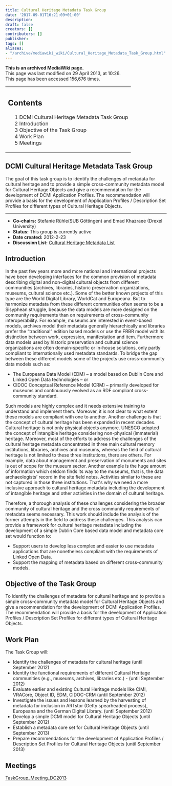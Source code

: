 ```yaml
---
title: Cultural Heritage Metadata Task Group
date: '2017-09-01T16:21:09+01:00'
description: 
draft: false
creators: []
contributors: []
publisher: 
tags: []
aliases:
- "/archive/mediawiki_wiki/Cultural_Heritage_Metadata_Task_Group.html"
---
```


 **This is an archived MediaWiki page.**  
This page was last modified on 29 April 2013, at 10:26.  
This page has been accessed 156,676 times.

<table id="toc" class="toc">
  <tr>
    <td>
      <div id="toctitle">
        <h2>Contents</h2>
      </div>
      <ul>
        <li class="toclevel-1 tocsection-1"><a href="#DCMI_Cultural_Heritage_Metadata_Task_Group"><span class="tocnumber">1</span> <span class="toctext">DCMI Cultural Heritage Metadata Task Group</span></a></li>
        <li class="toclevel-1 tocsection-2"><a href="#Introduction"><span class="tocnumber">2</span> <span class="toctext">Introduction</span></a></li>
        <li class="toclevel-1 tocsection-3"><a href="#Objective_of_the_Task_Group"><span class="tocnumber">3</span> <span class="toctext">Objective of the Task Group</span></a></li>
        <li class="toclevel-1 tocsection-4"><a href="#Work_Plan"><span class="tocnumber">4</span> <span class="toctext">Work Plan</span></a></li>
        <li class="toclevel-1 tocsection-5"><a href="#Meetings"><span class="tocnumber">5</span> <span class="toctext">Meetings</span></a></li>
      </ul>
    </td>
  </tr>
</table>

## DCMI Cultural Heritage Metadata Task Group 

The goal of this task group is to identify the challenges of metadata for cultural heritage and to provide a simple cross-community metadata model for Cultural Heritage Objects and give a recommendation for the development of DCMI Application Profiles. The recommendation will provide a basis for the development of Application Profiles / Description Set Profiles for different types of Cultural Heritage Objects.

* * *

- **Co-chairs:** Stefanie Rühle(SUB Göttingen) and Emad Khazraee (Drexel University)
- **Status:** This group is currently active
- **Date created:** 2012-2-23
- **Discussion List:** [Cultural Heritage Metadata List](http://www.jiscmail.ac.uk/DC-CULTURAL-TG)

## Introduction 

In the past few years more and more national and international projects have been developing interfaces for the common provision of metadata describing digital and non-digital cultural objects from different communities (archives, libraries, historic preservation organizations, museums, cultural science etc.). Some of the better known projects of this type are the World Digital Library, WorldCat and Europeana. But to harmonize metadata from these different communities often seems to be a Sisyphean struggle, because the data models are more designed on the community requirements than on requirements of cross-community interoperability. For example, museums are interested in event-based models, archives model their metadata generally hierarchically and libraries prefer the “traditional” edition based models or use the FRBR model with its distinction between work, expression, manifestation and item. Furthermore data models used by historic preservation and cultural science organizations are often domain-specific or in-house solutions, only partly compliant to internationally used metadata standards. To bridge the gap between these different models some of the projects use cross-community data models such as:

- The Europeana Data Model (EDM) – a model based on Dublin Core and Linked Open Data technologies – or 
- CIDOC Conceptual Reference Model (CRM) – primarily developed for museums and continuously evolved as an RDF compliant cross-community standard. 

Such models are highly complex and it needs extensive training to understand and implement them. Moreover, it is not clear to what extent these models are compliant with one to another. Another challenge is that the concept of cultural heritage has been expanded in recent decades. Cultural heritage is not only physical objects anymore. UNESCO adopted the concept of intangible heritage considering non-physical (immaterial) heritage. Moreover, most of the efforts to address the challenges of the cultural heritage metadata concentrated in three main cultural memory institutions, libraries, archives and museums, whereas the field of cultural heritage is not limited to these three institutions, there are others. For example, data about management and preservation of monuments and sites is out of scope for the museum sector. Another example is the huge amount of information which seldom finds its way to the museums, that is, the data archaeologists’ record in the site field notes. Activities similar to these are not captured in those three institutions. That's why we need a more inclusive approach to cultural heritage metadata including the development of intangible heritage and other activities in the domain of cultural heritage.

Therefore, a thorough analysis of these challenges considering the broader community of cultural heritage and the cross community requirements of metadata seems necessary. This work should include the analysis of the former attempts in the field to address these challenges. This analysis can provide a framework for cultural heritage metadata including the development of a simple Dublin Core based data model and metadata core set would function to:

- Support users to develop less complex and easier to use metadata applications that are nonetheless compliant with the requirements of Linked Open Data.
- Support the mapping of metadata based on different cross-community models.

## Objective of the Task Group 

To identify the challenges of metadata for cultural heritage and to provide a simple cross-community metadata model for Cultural Heritage Objects and give a recommendation for the development of DCMI Application Profiles. The recommendation will provide a basis for the development of Application Profiles / Description Set Profiles for different types of Cultural Heritage Objects.

## Work Plan 

The Task Group will:

- Identify the challenges of metadata for cultural heritage (until September 2012)
- Identify the functional requirements of different Cultural Heritage communities (e.g., museums, archives, libraries etc.) - (until September 2012)
- Evaluate earlier and existing Cultural Heritage models like CIMI, VRACore, Object ID, EDM, CIDOC-CRM (until September 2012)
- Investigate the issues and lessons learned by the harvesting of metadata for inclusion in ARTstor (Getty spearheaded process), Europeana and the German Digital Library. (until September 2012)
- Develop a simple DCMI model for Cultural Heritage Objects (until September 2012)
- Establish a metadata core set for Cultural Heritage Objects (until September 2013)
- Prepare recommendations for the development of Application Profiles / Description Set Profiles for Cultural Heritage Objects (until September 2013)

## Meetings 

[TaskGroup\_Meeting\_DC2013](/archive/mediawiki_wiki/TaskGroup_Meeting_DC2013 "TaskGroup Meeting DC2013")


